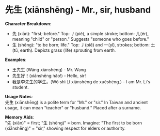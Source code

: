 # **先生 (xiānshēng) - Mr., sir, husband**

**Character Breakdown**:  
- 先 (xiān): "first; before." Top: 丿(piě), a simple stroke; bottom: 儿(ér), meaning "child" or "person." Suggests "someone who goes before."  
- 生 (shēng): "to be born; life." Top: 丿(piě) and 一(yī), strokes; bottom:  土(tǔ, earth). Depicts grass (life) sprouting from earth.

**Examples**:  
- 王先生 (Wáng xiānshēng) - Mr. Wang  
- 先生好！(xiānshēng hǎo!) - Hello, sir!  
- 我是李先生的学生。(Wǒ shì Lǐ xiānshēng de xuéshēng.) - I am Mr. Li's student.

**Usage Notes**:  
先生 (xiānshēng) is a polite term for "Mr." or "sir." In Taiwan and ancient usage, it can mean "teacher" or "husband." Placed after a surname.

**Memory Aids**:  
"先 (xiān)" = first; "生 (shēng)" = born. Imagine: "The first to be born (xiānshēng)" = "sir," showing respect for elders or authority.